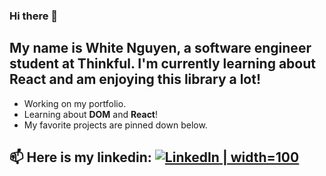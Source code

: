 ### Hi there 👋

<!--
**WhiteN9/WhiteN9** is a ✨ _special_ ✨ repository because its `README.md` (this file) appears on your GitHub profile.

Here are some ideas to get you started:

- 🔭 I’m currently working on ...
- 🌱 I’m currently learning ...
- 👯 I’m looking to collaborate on ...
- 🤔 I’m looking for help with ...
- 💬 Ask me about ...
- 📫 How to reach me: ...
- 😄 Pronouns: ...
- ⚡ Fun fact: ...
-->

## My name is White Nguyen, a software engineer student at Thinkful. I'm currently learning about React and am enjoying this library a lot!
- Working on my portfolio.
- Learning about **DOM** and **React**!
- My favorite projects are pinned down below.

## 📫  Here is my linkedin: [![LinkedIn](https://raw.githubusercontent.com/rahuldkjain/github-profile-readme-generator/master/src/images/icons/Social/linked-in-alt.svg) | width=100](https://www.linkedin.com/in/white-nguyen-8503a1181/)
